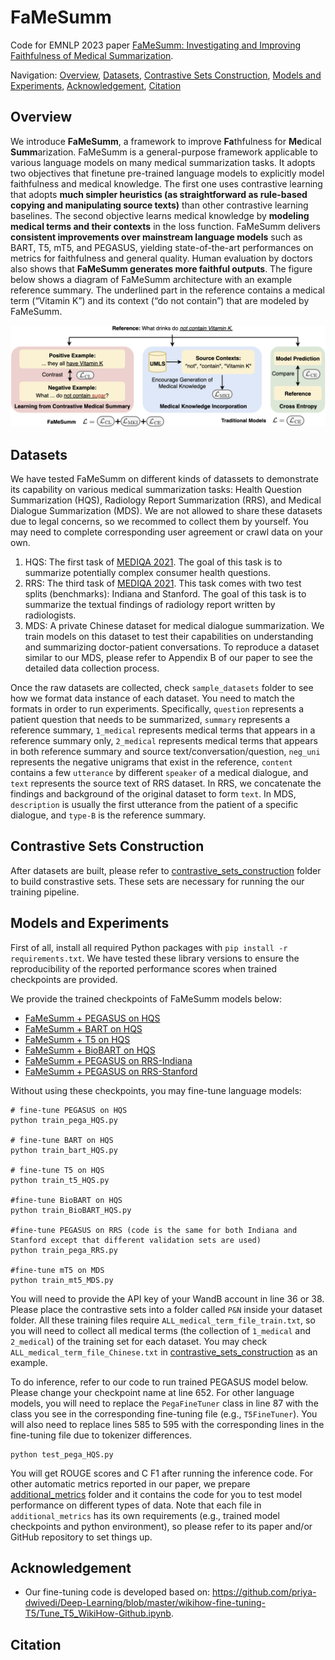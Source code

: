 # FaMeSumm
Code for EMNLP 2023 paper [FaMeSumm: Investigating and Improving Faithfulness of Medical Summarization](https://arxiv.org/abs/2311.02271).

Navigation:
[Overview](#overview), 
[Datasets](#datasets),
[Contrastive Sets Construction](#contrastive-sets-construction),
[Models and Experiments](#models-and-experiments),
[Acknowledgement](#acknowledgement),
[Citation](#citation)


## Overview
We introduce **FaMeSumm**, a framework to improve **Fa**thfulness for **Me**dical **Summ**arization. FaMeSumm is a general-purpose framework applicable to various language models on many medical summarization tasks. It adopts two objectives that finetune pre-trained language models to explicitly model faithfulness and medical knowledge. The first one uses contrastive learning that adopts **much simpler heuristics (as straightforward as rule-based copying and manipulating source texts)** than other contrastive learning baselines. The second objective learns medical knowledge by **modeling medical terms and their contexts** in the loss function. FaMeSumm delivers **consistent improvements over mainstream language models** such as BART, T5, mT5, and PEGASUS, yielding state-of-the-art performances on metrics for faithfulness and general quality. Human evaluation by doctors also shows that **FaMeSumm generates more faithful outputs**. The figure below shows a diagram of FaMeSumm architecture with an example reference summary. The underlined part in the reference contains a medical term (“Vitamin K”) and its context (“do not contain”) that are modeled by FaMeSumm.

![example](assets/FaMeSumm_diagram.png)


## Datasets
We have tested FaMeSumm on different kinds of datassets to demonstrate its capability on various medical summarization tasks: Health Question Summarization (HQS),  Radiology Report Summarization (RRS), and Medical Dialogue Summarization (MDS). We are not allowed to share these datasets due to legal concerns, so we recommed to collect them by yourself. You may need to complete corresponding user agreement or crawl data on your own.
1. HQS: The first task of [MEDIQA 2021](https://sites.google.com/view/mediqa2021). The goal of this task is to summarize potentially complex consumer health questions.
2. RRS: The third task of [MEDIQA 2021](https://sites.google.com/view/mediqa2021). This task comes with two test splits (benchmarks): Indiana and Stanford. The goal of this task is to summarize the textual findings of radiology report written by radiologists.
3. MDS: A private Chinese dataset for medical dialogue summarization. We train models on this dataset to test their capabilities on understanding and summarizing doctor-patient conversations. To reproduce a dataset similar to our MDS, please refer to Appendix B of our paper to see the detailed data collection process.

Once the raw datasets are collected, check `sample_datasets` folder to see how we format data instance of each dataset. You need to match the formats in order to run experiments. Specifically, `question` represents a patient question that needs to be summarized, `summary` represents a reference summary, `1_medical` represents medical terms that appears in a reference summary only, `2_medical` represents medical terms that appears in both reference summary and source text/conversation/question, `neg_uni` represents the negative unigrams that exist in the reference, `content` contains a few `utterance` by different `speaker` of a medical dialogue, and `text` represents the source text of RRS dataset. In RRS, we concatenate the findings and background of the original dataset to form `text`. In MDS, `description` is usually the first utterance from the patient of a specific dialogue, and `type-B` is the reference summary.


## Contrastive Sets Construction
After datasets are built, please refer to [contrastive_sets_construction](/contrastive_sets_construction) folder to build constrastive sets. These sets are necessary for running the our training pipeline.

## Models and Experiments
First of all, install all required Python packages with `pip install -r requirements.txt`. We have tested these library versions to ensure the reproducibility of the reported performance scores when trained checkpoints are provided.

We provide the trained checkpoints of FaMeSumm models below:
* [FaMeSumm + PEGASUS on HQS](https://pennstateoffice365-my.sharepoint.com/:u:/g/personal/njz5124_psu_edu/EedGT4rB3p9Oh-VhN0S05hMBfMaWRmeP_13JxDnalOcnhQ?e=MRMXMQ)
* [FaMeSumm + BART on HQS](https://pennstateoffice365-my.sharepoint.com/:u:/g/personal/njz5124_psu_edu/ES-_bacefARDgDbqoLdgD9IBjNS0kZBBeGeNT33LPmbclg?e=6eTaak)
* [FaMeSumm + T5 on HQS](https://pennstateoffice365-my.sharepoint.com/:u:/g/personal/njz5124_psu_edu/EUXXGGNNZ0ZDvKesNYNBSS8BrmVCSXZ1S3HKRsvEPVWZzw?e=fIVRsY)
* [FaMeSumm + BioBART on HQS](https://pennstateoffice365-my.sharepoint.com/:u:/g/personal/njz5124_psu_edu/EUiqjFY7YJlGnmQvAoUzObUBVtS3tmwB-rNkYVTWtUlvog?e=dZDfzE)
* [FaMeSumm + PEGASUS on RRS-Indiana](https://pennstateoffice365-my.sharepoint.com/:u:/g/personal/njz5124_psu_edu/EQ63sMuonjVPoYQflrdJYGwBBzD09E8xezPNKdtCCWstXA?e=m08Pv2)
* [FaMeSumm + PEGASUS on RRS-Stanford](https://pennstateoffice365-my.sharepoint.com/:u:/g/personal/njz5124_psu_edu/Eap7sPuQVHdCpa9TyBCNS0AB-oyrnpbBRQbeR_EDUPDFUQ?e=ACpVrN)

Without using these checkpoints, you may fine-tune language models:

    # fine-tune PEGASUS on HQS
    python train_pega_HQS.py

    # fine-tune BART on HQS
    python train_bart_HQS.py

    # fine-tune T5 on HQS
    python train_t5_HQS.py

    #fine-tune BioBART on HQS
    python train_BioBART_HQS.py

    #fine-tune PEGASUS on RRS (code is the same for both Indiana and Stanford except that different validation sets are used)
    python train_pega_RRS.py

    #fine-tune mT5 on MDS
    python train_mt5_MDS.py

You will need to provide the API key of your WandB account in line 36 or 38. Please place the contrastive sets into a folder called `P&N` inside your dataset folder. All these training files require `ALL_medical_term_file_train.txt`, so you will need to collect all medical terms (the collection of `1_medical` and `2_medical`) of the training set for each dataset. You may check `ALL_medical_term_file_Chinese.txt` in [contrastive_sets_construction](/contrastive_sets_construction) as an example.

To do inference, refer to our code to run trained PEGASUS model below. Please change your checkpoint name at line 652. For other language models, you will need to replace the `PegaFineTuner` class in line 87 with the class you see in the corresponding fine-tuning file (e.g., `T5FineTuner`). You will also need to replace lines 585 to 595 with the corresponding lines in the fine-tuning file due to tokenizer differences.

    python test_pega_HQS.py

You will get ROUGE scores and C F1 after running the inference code. For other automatic metrics reported in our paper, we prepare [additional_metrics](/additional_metrics) folder and it contains the code for you to test model performance on different types of data. Note that each file in `additional_metrics` has its own requirements (e.g., trained model checkpoints and python environment), so please refer to its paper and/or GitHub repository to set things up.


## Acknowledgement
* Our fine-tuning code is developed based on: https://github.com/priya-dwivedi/Deep-Learning/blob/master/wikihow-fine-tuning-T5/Tune_T5_WikiHow-Github.ipynb.


## Citation
